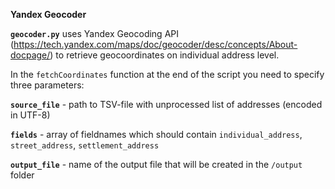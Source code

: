 **Yandex Geocoder**

**`geocoder.py`** uses 
Yandex Geocoding API (https://tech.yandex.com/maps/doc/geocoder/desc/concepts/About-docpage/) to retrieve geocoordinates on individual address level.


In the `fetchCoordinates` function at the end of the script you need to specify three parameters:

**`source_file`** - path to TSV-file with unprocessed list of addresses (encoded in UTF-8)

**`fields`** - array of fieldnames which should contain `individual_address`, `street_address`, `settlement_address`

**`output_file`** - name of the output file that will be created in the `/output` folder